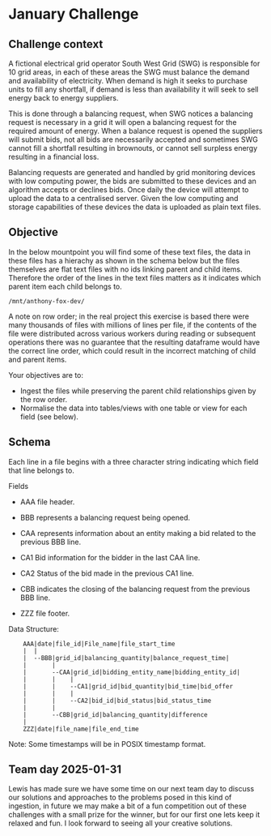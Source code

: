 # January Challenge


## Challenge context

A fictional electrical grid operator South West Grid (SWG) is responsible for 10 grid areas, in each of these areas the SWG must balance the demand and availability of electricity. When demand is high it seeks to purchase units to fill any shortfall, if demand is less than availability it will seek to sell energy back to energy suppliers.

This is done through a balancing request, when SWG notices a balancing request is necessary in a grid it will open a balancing request for the required amount of energy. When a balance request is  opened the suppliers will submit bids, not all bids are necessarily accepted and sometimes SWG cannot fill a shortfall resulting in brownouts, or cannot sell surpless energy resulting in a financial loss.

Balancing requests are generated and handled by grid monitoring devices with low computing power, the bids are submitted to these devices and an algorithm accepts or declines bids. Once daily the device will attempt to upload the data to a centralised server. Given the low computing and storage capabilities of these devices the data is uploaded as plain text files.


## Objective

In the below mountpoint you will find some of these text files, the data in these files has a hierachy as shown in the schema below but the files themselves are flat text files with no ids linking parent and child items. Therefore the order of the lines in the text files matters as it indicates which parent item each child belongs to.

`/mnt/anthony-fox-dev/`

A note on row order; in the real project this exercise is based there were many thousands of files with millions of lines per file, if the contents of the file were distributed across various workers during reading or subsequent operations there was no guarantee that the resulting dataframe would have the correct line order, which could result in the incorrect matching of child and parent items.

Your objectives are to:

- Ingest the files while preserving the parent child relationships given by the row order.
- Normalise the data into tables/views with one table or view for each field (see below).


## Schema

Each line in a file begins with a three character string indicating which field that line belongs to.

Fields
- AAA  file header.

- BBB represents a balancing request being opened.

- CAA represents information about an entity making a bid related to the 
previous BBB line.

- CA1 Bid information for the bidder in the last CAA line.

- CA2 Status of the bid made in the previous CA1 line.

- CBB indicates the closing of the balancing request from the previous BBB line.

- ZZZ file footer.

Data Structure:

        AAA|date|file_id|File_name|file_start_time
        |  |
        |  --BBB|grid_id|balancing_quantity|balance_request_time|
        |       |
        |       --CAA|grid_id|bidding_entity_name|bidding_entity_id|
        |       |    |
        |       |    --CA1|grid_id|bid_quantity|bid_time|bid_offer
        |       |    |
        |       |    --CA2|bid_id|bid_status|bid_status_time
        |       |    
        |       --CBB|grid_id|balancing_quantity|difference
        |
        ZZZ|date|file_name|file_end_time
        
Note: Some timestamps will be in POSIX timestamp format.


## Team day  2025-01-31

Lewis has made sure we have some time on our next team day to discuss our solutions and approaches to the problems posed in this kind of ingestion, in future we may make a bit of a fun competition out of these challenges with a small prize for the winner, but for our first one lets keep it relaxed and fun. I look forward to seeing all your creative solutions.
